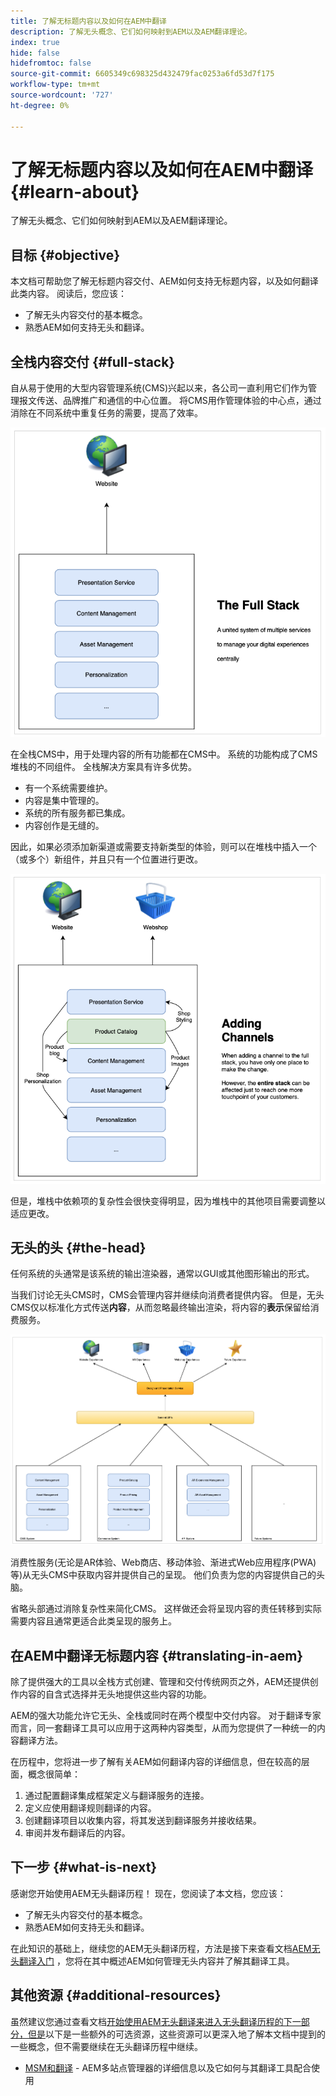 ```yaml
---
title: 了解无标题内容以及如何在AEM中翻译
description: 了解无头概念、它们如何映射到AEM以及AEM翻译理论。
index: true
hide: false
hidefromtoc: false
source-git-commit: 6605349c698325d432479fac0253a6fd53d7f175
workflow-type: tm+mt
source-wordcount: '727'
ht-degree: 0%

---
```


# 了解无标题内容以及如何在AEM中翻译 {#learn-about}

了解无头概念、它们如何映射到AEM以及AEM翻译理论。

## 目标 {#objective}

本文档可帮助您了解无标题内容交付、AEM如何支持无标题内容，以及如何翻译此类内容。 阅读后，您应该：

* 了解无头内容交付的基本概念。
* 熟悉AEM如何支持无头和翻译。

## 全栈内容交付 {#full-stack}

自从易于使用的大型内容管理系统(CMS)兴起以来，各公司一直利用它们作为管理报文传送、品牌推广和通信的中心位置。 将CMS用作管理体验的中心点，通过消除在不同系统中重复任务的需要，提高了效率。

![经典的全栈CMS](/help/journey-headless/developer/assets/full-stack.png)

在全栈CMS中，用于处理内容的所有功能都在CMS中。 系统的功能构成了CMS堆栈的不同组件。 全栈解决方案具有许多优势。

* 有一个系统需要维护。
* 内容是集中管理的。
* 系统的所有服务都已集成。
* 内容创作是无缝的。

因此，如果必须添加新渠道或需要支持新类型的体验，则可以在堆栈中插入一个（或多个）新组件，并且只有一个位置进行更改。

![向堆栈中添加新渠道](/help/journey-headless/developer/assets/adding-channel.png)

但是，堆栈中依赖项的复杂性会很快变得明显，因为堆栈中的其他项目需要调整以适应更改。

## 无头的头 {#the-head}

任何系统的头通常是该系统的输出渲染器，通常以GUI或其他图形输出的形式。

当我们讨论无头CMS时，CMS会管理内容并继续向消费者提供内容。 但是，无头CMS仅以标准化方式传送&#x200B;**内容**，从而忽略最终输出渲染，将内容的&#x200B;**表示**&#x200B;保留给消费服务。

![无头CMS](/help/journey-headless/developer/assets/headless-cms.png)

消费性服务(无论是AR体验、Web商店、移动体验、渐进式Web应用程序(PWA)等)从无头CMS中获取内容并提供自己的呈现。 他们负责为您的内容提供自己的头脑。

省略头部通过消除复杂性来简化CMS。 这样做还会将呈现内容的责任转移到实际需要内容且通常更适合此类呈现的服务上。

## 在AEM中翻译无标题内容 {#translating-in-aem}

除了提供强大的工具以全栈方式创建、管理和交付传统网页之外，AEM还提供创作内容的自含式选择并无头地提供这些内容的功能。

AEM的强大功能允许它无头、全栈或同时在两个模型中交付内容。 对于翻译专家而言，同一套翻译工具可以应用于这两种内容类型，从而为您提供了一种统一的内容翻译方法。

在历程中，您将进一步了解有关AEM如何翻译内容的详细信息，但在较高的层面，概念很简单：

1. 通过配置翻译集成框架定义与翻译服务的连接。
1. 定义应使用翻译规则翻译的内容。
1. 创建翻译项目以收集内容，将其发送到翻译服务并接收结果。
1. 审阅并发布翻译后的内容。

## 下一步 {#what-is-next}

感谢您开始使用AEM无头翻译历程！ 现在，您阅读了本文档，您应该：

* 了解无头内容交付的基本概念。
* 熟悉AEM如何支持无头和翻译。

在此知识的基础上，继续您的AEM无头翻译历程，方法是接下来查看文档[AEM无头翻译入门](getting-started.md) ，您将在其中概述AEM如何管理无头内容并了解其翻译工具。

## 其他资源 {#additional-resources}

虽然建议您通过查看文档[开始使用AEM无头翻译来进入无头翻译历程的下一部分，但是](getting-started.md)以下是一些额外的可选资源，这些资源可以更深入地了解本文档中提到的一些概念，但不需要继续在无头翻译历程中继续。

* [MSM和翻译](/help/sites-cloud/administering/msm-and-translation.md)  - AEM多站点管理器的详细信息以及它如何与其翻译工具配合使用
